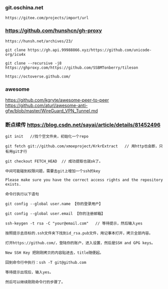 

### git.oschina.net

    https://gitee.com/projects/import/url

### https://github.com/hunshcn/gh-proxy

    https://hunsh.net/archives/23/

    git clone https://gh.api.99988866.xyz/https://github.com/unicode-org/icu4x

    git clone --recursive -j8 https://ghproxy.com/https://github.com/SSBMTonberry/tileson

    https://octoverse.github.com/

### awesome

https://github.com/kgryte/awesome-peer-to-peer
https://github.com/aturl/awesome-anti-gfw/blob/master/WireGuard_VPN_Tunnel.md


### 断点续传 https://blog.csdn.net/sayai/article/details/81452496

    git init   //找个空文件夹，初始化一个repo

    git fetch git://github.com/xmoeproject/KrkrExtract   // 用http也会断，只有用git才行

    git checkout FETCH_HEAD  // 成功提取也就ok了。

    中间可能碰到权限问题，需要去git上增加一个ssh的key

    Please make sure you have the correct access rights and the repository exists.

    命令行执行以下语句

    git config --global user.name 【你的登录用户】

    git config --global user.email 【你的注册邮箱】

    ssh-keygen -t rsa -C "your@email.com"   // 等待提示，然后输入yes

    按照提示去目标的.ssh文件夹下找到id_rsa.pub文件，用记事本打开，拷贝全部内容。

    打开https://github.com/，登陆你的账户，进入设置，然后是SSH and GPG keys。

    New SSH Key 把刚刚拷贝的内容贴进去，title随便起。

    回到命令行中执行：ssh -T git@github.com

    等待提示出现后，输入yes。

    然后可以继续刚刚命令行的步骤了。


